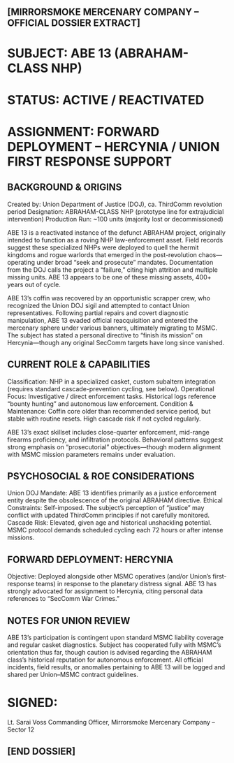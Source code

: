 ## [MIRRORSMOKE MERCENARY COMPANY – OFFICIAL DOSSIER EXTRACT]
# SUBJECT: ABE 13 (ABRAHAM-CLASS NHP)
# STATUS: ACTIVE / REACTIVATED
# ASSIGNMENT: FORWARD DEPLOYMENT – HERCYNIA / UNION FIRST RESPONSE SUPPORT

## BACKGROUND & ORIGINS
Created by: Union Department of Justice (DOJ), ca. ThirdComm revolution period
Designation: ABRAHAM-CLASS NHP (prototype line for extrajudicial intervention)
Production Run: ~100 units (majority lost or decommissioned)

ABE 13 is a reactivated instance of the defunct ABRAHAM project, originally intended to function as a roving NHP law-enforcement asset. Field records suggest these specialized NHPs were deployed to quell the hermit kingdoms and rogue warlords that emerged in the post-revolution chaos—operating under broad “seek and prosecute” mandates. Documentation from the DOJ calls the project a “failure,” citing high attrition and multiple missing units. ABE 13 appears to be one of these missing assets, 400+ years out of cycle.

ABE 13’s coffin was recovered by an opportunistic scrapper crew, who recognized the Union DOJ sigil and attempted to contact Union representatives. Following partial repairs and covert diagnostic manipulation, ABE 13 evaded official reacquisition and entered the mercenary sphere under various banners, ultimately migrating to MSMC. The subject has stated a personal directive to “finish its mission” on Hercynia—though any original SecComm targets have long since vanished.

## CURRENT ROLE & CAPABILITIES
Classification: NHP in a specialized casket, custom subaltern integration (requires standard cascade-prevention cycling, see below).
Operational Focus: Investigative / direct enforcement tasks. Historical logs reference “bounty hunting” and autonomous law enforcement.
Condition & Maintenance: Coffin core older than recommended service period, but stable with routine resets. High cascade risk if not cycled regularly.

ABE 13’s exact skillset includes close-quarter enforcement, mid-range firearms proficiency, and infiltration protocols. Behavioral patterns suggest strong emphasis on “prosecutorial” objectives—though modern alignment with MSMC mission parameters remains under evaluation.

## PSYCHOSOCIAL & ROE CONSIDERATIONS
Union DOJ Mandate: ABE 13 identifies primarily as a justice enforcement entity despite the obsolescence of the original ABRAHAM directive.
Ethical Constraints: Self-imposed. The subject’s perception of “justice” may conflict with updated ThirdComm principles if not carefully monitored.
Cascade Risk: Elevated, given age and historical unshackling potential. MSMC protocol demands scheduled cycling each 72 hours or after intense missions.

## FORWARD DEPLOYMENT: HERCYNIA
Objective: Deployed alongside other MSMC operatives (and/or Union’s first-response teams) in response to the planetary distress signal. ABE 13 has strongly advocated for assignment to Hercynia, citing personal data references to “SecComm War Crimes.”

## NOTES FOR UNION REVIEW
ABE 13’s participation is contingent upon standard MSMC liability coverage and regular casket diagnostics.
Subject has cooperated fully with MSMC’s orientation thus far, though caution is advised regarding the ABRAHAM class’s historical reputation for autonomous enforcement.
All official incidents, field results, or anomalies pertaining to ABE 13 will be logged and shared per Union–MSMC contract guidelines.

# SIGNED:

Lt. Sarai Voss
Commanding Officer, Mirrorsmoke Mercenary Company – Sector 12

## [END DOSSIER]
